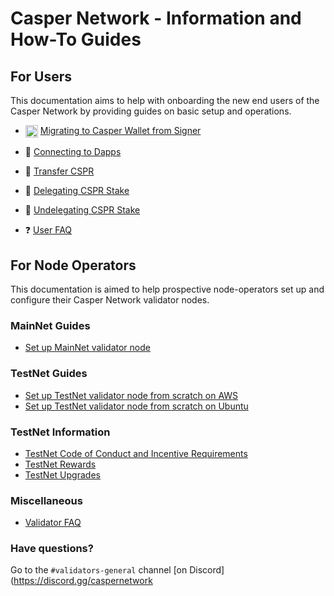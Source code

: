 # Casper Network - Information and How-To Guides

## For Users

This documentation aims to help with onboarding the new end users of the Casper Network by providing guides on basic setup and operations.
  - <img src="assets/CasperNetwork/casper-signer-logo.jpg" alt="Casper Signer" width="20" style="vertical-align:middle"/> [Migrating to Casper Wallet from Signer](https://www.casperwallet.io/user-guide/signer-user-start-here)
  - 👛 [Connecting to Dapps](https://www.casperwallet.io/user-guide/connecting-to-dapps)
  - 💸 [Transfer CSPR](https://www.casperwallet.io/user-guide/transfer-cspr-between-accounts)
  - 🥩 [Delegating CSPR Stake](https://www.casperwallet.io/user-guide/delegating-and-undelegating-cspr)
  - 🥙 [Undelegating CSPR Stake](https://www.casperwallet.io/user-guide/delegating-and-undelegating-cspr)

  - ❓ [User FAQ](/docs/faq-user.md)

## For Node Operators

This documentation is aimed to help prospective node-operators set up and configure their Casper Network validator nodes.

### MainNet Guides
  - [Set up MainNet validator node](https://github.com/casper-network/casper-node/wiki/Mainnet-Node-Installation-Instructions)

### TestNet Guides
  - [Set up TestNet validator node from scratch on AWS](/docs/aws/setup-testnet-validator-from-scratch.md)
  - [Set up TestNet validator node from scratch on Ubuntu](/docs/ubuntu/setup-testnet-validator-from-scratch.md)

### TestNet Information
  - [TestNet Code of Conduct and Incentive Requirements](/docs/testnet.md)
  - [TestNet Rewards](/docs/testnet-rewards.md)
  - [TestNet Upgrades](/docs/testnet/testnet-upgrades.md)

### Miscellaneous
- [Validator FAQ](/docs/faq-validator.md)

### Have questions?
Go to the `#validators-general` channel [on Discord](https://discord.gg/caspernetwork
